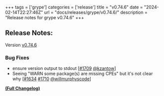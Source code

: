 +++
tags = ['grype']
categories = ['release']
title = "v0.74.6"
date = "2024-02-14T22:27:46Z"
url = "docs/releases/grype/v0.74.6/"
description = "Release notes for grype v0.74.6"
+++

## Release Notes:
Version [v0.74.6](https://github.com/anchore/grype/releases/tag/v0.74.6)

### Bug Fixes

- ensure version output to stdout [[#1709](https://github.com/anchore/grype/pull/1709) [@kzantow](https://github.com/kzantow)]
- Seeing "WARN some package(s) are missing CPEs" but it's not clear why [[#1634](https://github.com/anchore/grype/issues/1634) [#1710](https://github.com/anchore/grype/pull/1710) [@willmurphyscode](https://github.com/willmurphyscode)]

**[(Full Changelog)](https://github.com/anchore/grype/compare/v0.74.5...v0.74.6)**
